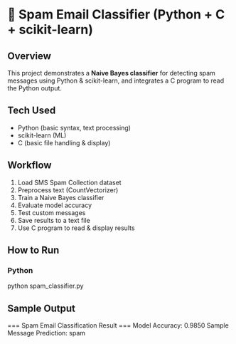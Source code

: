 # 📧 Spam Email Classifier (Python + C + scikit-learn)

## Overview
This project demonstrates a **Naive Bayes classifier** for detecting spam messages using Python & scikit-learn, and integrates a C program to read the Python output.  

## Tech Used
- Python (basic syntax, text processing)
- scikit-learn (ML)
- C (basic file handling & display)

## Workflow
1. Load SMS Spam Collection dataset
2. Preprocess text (CountVectorizer)
3. Train a Naive Bayes classifier
4. Evaluate model accuracy
5. Test custom messages
6. Save results to a text file
7. Use C program to read & display results

## How to Run
### Python

python spam_classifier.py

## Sample Output

=== Spam Email Classification Result ===
Model Accuracy: 0.9850
Sample Message Prediction: spam

